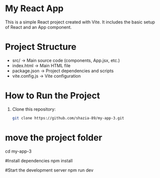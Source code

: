 

# My React App

This is a simple React project created with Vite. It includes the basic setup of React and an App component.

# Project Structure
- src/ → Main source code (components, App.jsx, etc.)
- index.html → Main HTML file
- package.json → Project dependencies and scripts
- vite.config.js → Vite configuration

# How to Run the Project
1. Clone this repository:
   ```bash
   git clone https://github.com/shazia-89/my-app-3.git
   
# move the project folder
cd my-app-3

#Install dependencies
npm install

#Start the development server
npm run dev




